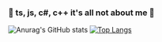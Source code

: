 ### 🌱 ts, js, c#, c++ it's all not about me 🌱

![Anurag's GitHub stats](https://github-readme-stats.vercel.app/api?username=arteandr&show_icons=true&theme=dark)
[![Top Langs](https://github-readme-stats.vercel.app/api/top-langs/?username=arteandr&theme=dark)](https://github.com/anuraghazra/github-readme-stats)
<!--
**Arteandr/Arteandr** is a ✨ _special_ ✨ repository because its `README.md` (this file) appears on your GitHub profile.

Here are some ideas to get you started:

- 🔭 I’m currently working on ...
- 🌱 I’m currently learning ...
- 👯 I’m looking to collaborate on ...
- 🤔 I’m looking for help with ...
- 💬 Ask me about ...
- 📫 How to reach me: ...
- 😄 Pronouns: ...
- ⚡ Fun fact: ...
-->
